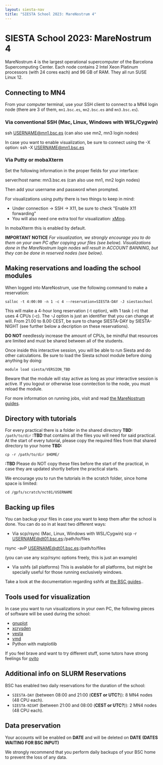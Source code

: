 ```yaml
---
layout: siesta-nav
title: "SIESTA School 2023: MareNostrum 4"
---
```


# SIESTA School 2023: MareNostrum 4

MareNostrum 4 is the largest operational supercomputer of the Barcelona Supercomputing Center.
Each node contains 2 Intel Xeon Platinum processors (with 24 cores each) and 96 GB of RAM.
They all run SUSE Linux 12.

## Connecting to MN4
From your computer terminal, use your SSH client to connect to a MN4 login node
(there are 3 of them, `mn1.bsc.es`, `mn2.bsc.es` and `mn3.bsc.es`).

### Via conventional SSH (Mac, Linux, Windows with WSL/Cygwin)

ssh USERNAME@mn1.bsc.es
(can also use mn2, mn3 login nodes)

In case you want to enable visualization, be sure to connect using the -X option:
ssh -X USERNAME@mn1.bsc.es


### Via Putty or mobaXterm

Set the following information in the proper fields for your interface:

server/host name: mn3.bsc.es
(can also use mn1, mn2 login nodes)

Then add your username and password when prompted.

For visualizations using putty there is two things to keep in mind:
 * Under connection -> SSH -> X11, be sure to check "Enable X11 forwarding"
 * You will also need one extra tool for visualization: [xMing](https://sourceforge.net/projects/xming/).

In mobaXterm this is enabled by default.

**IMPORTANT NOTICE**
_For visualization, we strongly encourage you to do them on your own_
_PC after copying your files (see below). Visualizations done in the_
_MareNostrum login nodes will result in ACCOUNT BANNING, but they can_
_be done in reserved nodes (see below)._


## Making reservations and loading the school modules

When logged into MareNostrum, use the following command to make a reservation:

    salloc -t 4:00:00 -n 1 -c 4 --reservation=SIESTA-DAY -J siestaschool

This will make a 4-hour long reservation (-t option), with 1 task (-n) that uses 4 CPUs (-c).
The -J option is just an identifier that you can change at will. From 21.00 to 8.00 CEST,
be sure to change SIESTA-DAY by SIESTA-NIGHT (see further below a decription on these reservations).

**DO NOT** needlessly increase the amount of CPUs, be mindful that resources are limited and must
be shared between all of the students.

Once inside this interactive session, you will be able to run Siesta and do other
calculations. Be sure to load the Siesta school module before doing anything by
doing:

    module load siesta/VERSION_TBD

Beware that the module will stay active as long as your interactive session is active.
If you logout or otherwise lose conntection to the node, you must reload the module.

For more information on running jobs, visit and read
[the MareNostrum guides](https://www.bsc.es/supportkc/docs/MareNostrum4/intro).


## Directory with tutorials
For every practical there is a folder in the shared directory
__TBD:__ `/path/to/dir` __:TBD__
that contains all the files you will need for said practical.
At the start of every tutorial, please copy the required files from that shared directory
to your home __TBD:__

    cp -r /path/to/dir $HOME/

__:TBD__ Please do NOT copy these files before the start of the practical, in case they are updated
shortly before the practical starts.

We encourage you to run the tutorials in the scratch folder, since home space is limited:

    cd /gpfs/scratch/nct01/USERNAME


## Backing up files

You can backup your files in case you want to keep them after the school is done. You can
do so in at least two different ways:

* Via scp/rsync (Mac, Linux, Windows with WSL/Cygwin)
scp -r USERNAME@dt01.bsc.es:/path/to/files

rsync -avP USERNAME@dt01.bsc.es:/path/to/files

(you can use any scp/rsync options freely, this is just an example)


* Via sshfs (all platforms)
This is available for all platforms, but might be specially useful
for those running exclusively windows.

Take a look at the documentation regarding sshfs at
[the BSC guides](https://www.bsc.es/supportkc/docs/dtmachines/)..


## Tools used for visualization
In case you want to run visualizations in your own PC, the following pieces of software will
be used during the school:

* [gnuplot]( http://www.gnuplot.info/ )
* [xcrysden]( http://www.xcrysden.org/ )
* [vesta]( https://jp-minerals.org/vesta/en/ )
* [vmd]( https://www.ks.uiuc.edu/Research/vmd/ )
* Python with matplotlib

If you feel brave and want to try different stuff, some tutors have strong feelings for [ovito](https://www.ovito.org/about/)


## Additional info on SLURM Reservations
BSC has enabled two daily reservations for the duration of the school:
* `SIESTA-DAY` (between 08:00 and 21:00 (__CEST or UTC?__)): 8 MN4 nodes (48 CPU each).
* `SIESTA-NIGHT` (between 21:00 and 08:00 (__CEST or UTC?__)): 2 MN4 nodes (48 CPU each).

## Data preservation

Your accounts will be enabled on __DATE__ and will be deleted on
__DATE__  __(DATES WAITING FOR BSC INPUT)__

We strongly recommend that you perform daily backups of your BSC home to prevent the loss of any
data.

